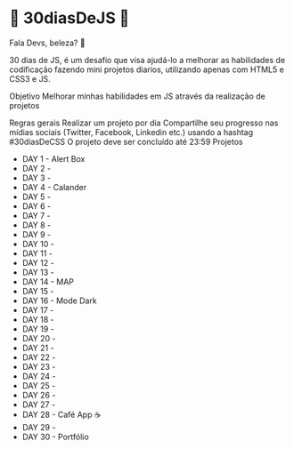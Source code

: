 # 🚀 30diasDeJS 🚀
Fala Devs, beleza? 🤘

30 dias de JS, é um desafio que visa ajudá-lo a melhorar as habilidades de codificação fazendo mini projetos diarios, utilizando apenas com HTML5 e CSS3 e JS. 

Objetivo
Melhorar minhas habilidades em JS através da realização de projetos

Regras gerais
Realizar um projeto por dia
Compartilhe seu progresso nas mídias sociais (Twitter, Facebook, Linkedin etc.) usando a hashtag #30diasDeCSS
O projeto deve ser concluído até 23:59
Projetos
- DAY 1 - Alert  Box
- DAY 2 - 
- DAY 3 - 
- DAY 4 - Calander
- DAY 5 - 
- DAY 6 - 
- DAY 7 - 
- DAY 8 - 
- DAY 9 - 
- DAY 10 -
- DAY 11 - 
- DAY 12 - 
- DAY 13 -
- DAY 14 - MAP
- DAY 15 - 
- DAY 16 - Mode Dark
- DAY 17 - 
- DAY 18 - 
- DAY 19 -
- DAY 20 - 
- DAY 21 - 
- DAY 22 - 
- DAY 23 - 
- DAY 24 - 
- DAY 25 - 
- DAY 26 - 
- DAY 27 - 
- DAY 28 - Café App ☕
- DAY 29 - 
- DAY 30 - Portfólio
